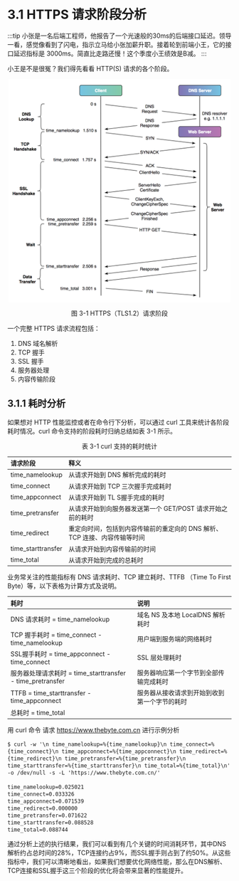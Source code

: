 # 3.1 HTTPS 请求阶段分析

:::tip <i></i>
小张是一名后端工程师，他报告了一个光速般的30ms的后端接口延迟。领导一看，感觉像看到了闪电，指示立马给小张加薪升职。接着轮到前端小王，它的接口延迟指标是 3000ms。简直比走路还慢！这个季度小王绩效是B减。
:::

小王是不是很冤？我们得先看看 HTTP(S) 请求的各个阶段。

<div  align="center">
	<img src="../content/assets/http-process.png" width = "500"  align=center />
	<p>图 3-1 HTTPS（TLS1.2）请求阶段</p>
</div>

一个完整 HTTPS 请求流程包括：

1. DNS 域名解析
2. TCP 握手
3. SSL 握手
4. 服务器处理
5. 内容传输阶段



## 3.1.1 耗时分析

如果想对 HTTP 性能监控或者在命令行下分析，可以通过 curl 工具来统计各阶段耗时情况。curl 命令支持的阶段耗时归纳总结如表 3-1 所示。
<div  align="center">
	<p>表 3-1 curl 支持的耗时统计</p>
</div>

| 请求阶段 | 释义 |
|:--|:--|
| time_namelookup | 从请求开始到 DNS 解析完成的耗时 |
| time_connect | 从请求开始到 TCP 三次握手完成耗时 |
| time_appconnect | 从请求开始到 TL S握手完成的耗时 |
| time_pretransfer | 从请求开始到向服务器发送第一个 GET/POST 请求开始之前的耗时 |
| time_redirect | 重定向时间，包括到内容传输前的重定向的 DNS 解析、TCP 连接、内容传输等时间 |
| time_starttransfer | 从请求开始到内容传输前的时间 |
| time_total | 从请求开始到完成的总耗时 |


业务常关注的性能指标有 DNS 请求耗时、TCP 建立耗时、TTFB （Time To First Byte）等，以下表格为计算方式及说明。

| 耗时 | 说明 |
|:--|:--|
| DNS 请求耗时 = time_namelookup | 域名 NS 及本地 LocalDNS 解析耗时 |
| TCP 握手耗时 = time_connect - time_namelookup | 用户端到服务端的网络耗时 |
| SSL握手耗时 = time_appconnect - time_connect | SSL 层处理耗时 |
| 服务器处理请求耗时 = time_starttransfer - time_pretransfer | 服务器响应第一个字节到全部传输完成耗时 |
| TTFB  = time_starttransfer - time_appconnect | 服务器从接收请求到开始到收到第一个字节的耗时 |
| 总耗时 = time_total ||


用 curl 命令 请求 https://www.thebyte.com.cn 进行示例分析 

```
$ curl -w '\n time_namelookup=%{time_namelookup}\n time_connect=%{time_connect}\n time_appconnect=%{time_appconnect}\n time_redirect=%{time_redirect}\n time_pretransfer=%{time_pretransfer}\n time_starttransfer=%{time_starttransfer}\n time_total=%{time_total}\n' -o /dev/null -s -L 'https://www.thebyte.com.cn/'

time_namelookup=0.025021
time_connect=0.033326
time_appconnect=0.071539
time_redirect=0.000000
time_pretransfer=0.071622
time_starttransfer=0.088528
time_total=0.088744
```

通过分析上述的执行结果，我们可以看到有几个关键的时间消耗环节，其中DNS解析约占总时间的28%，TCP连接约占9%，而SSL握手则占到了约50%。从这些指标中，我们可以清晰地看出，如果我们想要优化网络性能，那么在DNS解析、TCP连接和SSL握手这三个阶段的优化将会带来显著的性能提升。

